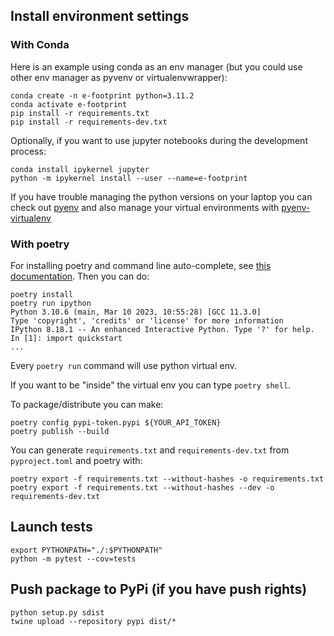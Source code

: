 ## Install environment settings

### With Conda
Here is an example using conda as an env manager (but you could use other env manager as pyvenv or
virtualenvwrapper):

```
conda create -n e-footprint python=3.11.2
conda activate e-footprint
pip install -r requirements.txt
pip install -r requirements-dev.txt
```

Optionally, if you want to use jupyter notebooks during the development process:

```
conda install ipykernel jupyter
python -m ipykernel install --user --name=e-footprint
```

If you have trouble managing the python versions on your laptop you can check out [pyenv](https://github.com/pyenv/pyenv) and also manage your virtual environments with [pyenv-virtualenv](https://github.com/pyenv/pyenv-virtualenv)

### With poetry 

For installing poetry and command line auto-complete, see [this documentation](https://python-poetry.org/docs/). Then you can do:

```shell
poetry install
poetry run ipython
Python 3.10.6 (main, Mar 10 2023, 10:55:28) [GCC 11.3.0]
Type 'copyright', 'credits' or 'license' for more information
IPython 8.18.1 -- An enhanced Interactive Python. Type '?' for help.
In [1]: import quickstart
...
```

Every `poetry run` command will use python virtual env.

If you want to be "inside" the virtual env you can type `poetry shell`.

To package/distribute you can make: 

```shell
poetry config pypi-token.pypi ${YOUR_API_TOKEN}
poetry publish --build
```

You can generate `requirements.txt` and `requirements-dev.txt` from `pyproject.toml` and poetry with:

```shell
poetry export -f requirements.txt --without-hashes -o requirements.txt 
poetry export -f requirements.txt --without-hashes --dev -o requirements-dev.txt 
```

## Launch tests

```shell
export PYTHONPATH="./:$PYTHONPATH"
python -m pytest --cov=tests
```

## Push package to PyPi (if you have push rights)

```shell
python setup.py sdist
twine upload --repository pypi dist/*
```
